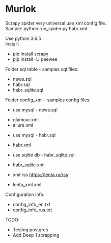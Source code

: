 # Murlok
Scrapy spider very universal use xml config file.<br>
Sample: python run_spider.py habr.xml<br>

Use python 3.6.5<br>
Install:<br>
- pip install scrapy<br>
- pip install -U peewee<br>

Folder sql table - samples sql files:<br>
- news.sql<br>
- habr.sql<br>
- habr_sqlite.sql<br>

Folder config_xml - samples config files:<br>
* use mysql - news.sql<br>
- glamour.xml<br>
- allure.xml<br>
* use mysql - habr.sql<br>
- habr.xml<br>
* use sqlite db - habr_sqlite.sql<br>
- habr_sqlite.xml<br>
* xml rss https://lenta.ru/rss<br>
- lenta_xml.xml<br>

Configuration info:<br>
- config_info_en.txt<br>
- config_info_rus.txt<br>

TODO:<br>
- Testing postgres<br>
- Add Deep 1 scrapping
